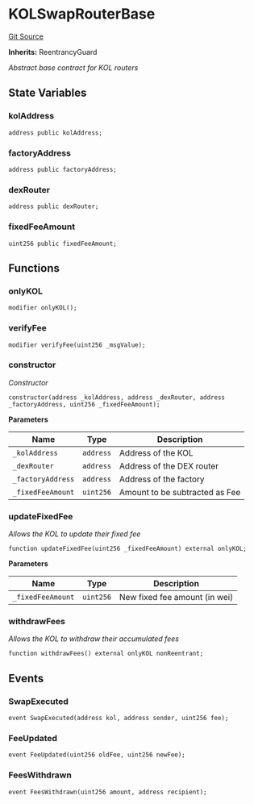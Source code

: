 # KOLSwapRouterBase
[Git Source](https://github.com-smastropiero/SherryLabs/sherry-contracts/blob/7488ae397dbcaa4df700f0dbbfff7f6537916c5a/contracts/kol-router/KOLSwapRouterBase.sol)

**Inherits:**
ReentrancyGuard

*Abstract base contract for KOL routers*


## State Variables
### kolAddress

```solidity
address public kolAddress;
```


### factoryAddress

```solidity
address public factoryAddress;
```


### dexRouter

```solidity
address public dexRouter;
```


### fixedFeeAmount

```solidity
uint256 public fixedFeeAmount;
```


## Functions
### onlyKOL


```solidity
modifier onlyKOL();
```

### verifyFee


```solidity
modifier verifyFee(uint256 _msgValue);
```

### constructor

*Constructor*


```solidity
constructor(address _kolAddress, address _dexRouter, address _factoryAddress, uint256 _fixedFeeAmount);
```
**Parameters**

|Name|Type|Description|
|----|----|-----------|
|`_kolAddress`|`address`|Address of the KOL|
|`_dexRouter`|`address`|Address of the DEX router|
|`_factoryAddress`|`address`|Address of the factory|
|`_fixedFeeAmount`|`uint256`|Amount to be subtracted as Fee|


### updateFixedFee

*Allows the KOL to update their fixed fee*


```solidity
function updateFixedFee(uint256 _fixedFeeAmount) external onlyKOL;
```
**Parameters**

|Name|Type|Description|
|----|----|-----------|
|`_fixedFeeAmount`|`uint256`|New fixed fee amount (in wei)|


### withdrawFees

*Allows the KOL to withdraw their accumulated fees*


```solidity
function withdrawFees() external onlyKOL nonReentrant;
```

## Events
### SwapExecuted

```solidity
event SwapExecuted(address kol, address sender, uint256 fee);
```

### FeeUpdated

```solidity
event FeeUpdated(uint256 oldFee, uint256 newFee);
```

### FeesWithdrawn

```solidity
event FeesWithdrawn(uint256 amount, address recipient);
```

